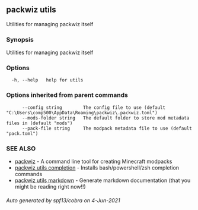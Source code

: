 ## packwiz utils

Utilities for managing packwiz itself

### Synopsis

Utilities for managing packwiz itself

### Options

```
  -h, --help   help for utils
```

### Options inherited from parent commands

```
      --config string        The config file to use (default "C:\Users\comp500\AppData\Roaming\packwiz\.packwiz.toml")
      --mods-folder string   The default folder to store mod metadata files in (default "mods")
      --pack-file string     The modpack metadata file to use (default "pack.toml")
```

### SEE ALSO

* [packwiz](packwiz.md)	 - A command line tool for creating Minecraft modpacks
* [packwiz utils completion](packwiz_utils_completion.md)	 - Installs bash/powershell/zsh completion commands
* [packwiz utils markdown](packwiz_utils_markdown.md)	 - Generate markdown documentation (that you might be reading right now!!)

###### Auto generated by spf13/cobra on 4-Jun-2021

